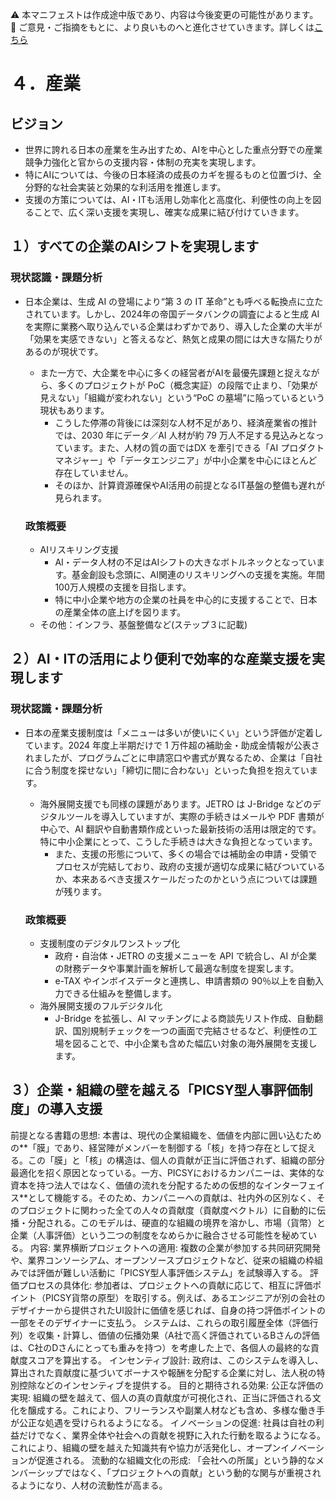 ⚠️ 本マニフェストは作成途中版であり、内容は今後変更の可能性があります。  
💬 ご意見・ご指摘をもとに、より良いものへと進化させていきます。詳しくは[こちら](README.md#このマニフェスト自身もみんなの知恵を集めて改善していきます)

# ４．産業

## ビジョン

* 世界に誇れる日本の産業を生み出すため、AIを中心とした重点分野での産業競争力強化と官からの支援内容・体制の充実を実現します。  
* 特にAIについては、今後の日本経済の成長のカギを握るものと位置づけ、全分野的な社会実装と効果的な利活用を推進します。  
* 支援の方策については、AI・ITも活用し効率化と高度化、利便性の向上を図ることで、広く深い支援を実現し、確実な成果に結び付けていきます。

## １）すべての企業のAIシフトを実現します

### 現状認識・課題分析

* 日本企業は、生成 AI の登場により“第 3 の IT 革命”とも呼べる転換点に立たされています。しかし、2024年の帝国データバンクの調査によると生成 AI を実際に業務へ取り込んでいる企業はわずかであり、導入した企業の大半が「効果を実感できない」と答えるなど、熱気と成果の間には大きな隔たりがあるのが現状です。  
  * また一方で、大企業を中心に多くの経営者がAIを最優先課題と捉えながら、多くのプロジェクトが PoC（概念実証）の段階で止まり、「効果が見えない」「組織が変われない」という“PoC の墓場”に陥っているという現状もあります。  
    * こうした停滞の背後には深刻な人材不足があり、経済産業省の推計では、2030 年にデータ／AI 人材が約 79 万人不足する見込みとなっています。また、人材の質の面ではDX を牽引できる「AI プロダクトマネジャー」や「データエンジニア」が中小企業を中心にほとんど存在していません。  
    * そのほか、計算資源確保やAI活用の前提となるIT基盤の整備も遅れが見られます。

  ### 政策概要

    * AIリスキリング支援  
      * AI・データ人材の不足はAIシフトの大きなボトルネックとなっています。基金創設も念頭に、AI関連のリスキリングへの支援を実施。年間100万人規模の支援を目指します。  
      * 特に中小企業や地方の企業の社員を中心的に支援することで、日本の産業全体の底上げを図ります。  
    * その他：インフラ、基盤整備など(ステップ３に記載)

## ２）AI・ITの活用により便利で効率的な産業支援を実現します

### 現状認識・課題分析

* 日本の産業支援制度は「メニューは多いが使いにくい」という評価が定着しています。2024 年度上半期だけで 1 万件超の補助金・助成金情報が公表されましたが、プログラムごとに申請窓口や書式が異なるため、企業は「自社に合う制度を探せない」「締切に間に合わない」といった負担を抱えています。  
  * 海外展開支援でも同様の課題があります。JETRO は J-Bridge などのデジタルツールを導入していますが、実際の手続きはメールや PDF 書類が中心で、AI 翻訳や自動書類作成といった最新技術の活用は限定的です。特に中小企業にとって、こうした手続きは大きな負担となっています。  
    * また、支援の形態について、多くの場合では補助金の申請・受領でプロセスが完結しており、政府の支援が適切な成果に結びついているか、本来あるべき支援スケールだったのかという点については課題が残ります。

  ### 政策概要

    * 支援制度のデジタルワンストップ化  
      * 政府・自治体・JETRO の支援メニューを API で統合し、AI が企業の財務データや事業計画を解析して最適な制度を提案します。  
      * e-TAX やインボイスデータと連携し、申請書類の 90％以上を自動入力できる仕組みを整備します。  
    * 海外展開支援のフルデジタル化  
      * J-Bridge を拡張し、AI マッチングによる商談先リスト作成、自動翻訳、国別規制チェックを一つの画面で完結させるなど、利便性の工場を図ることで、中小企業も含めた幅広い対象の海外展開を支援します。

## ３）企業・組織の壁を越える「PICSY型人事評価制度」の導入支援
前提となる書籍の思想: 本書は、現代の企業組織を、価値を内部に囲い込むための**「膜」であり、経営陣がメンバーを制御する「核」を持つ存在として捉える。この「膜」と「核」の構造は、個人の貢献が正当に評価されず、組織の部分最適化を招く原因となっている。一方、PICSYにおけるカンパニーは、実体的な資本を持つ法人ではなく、価値の流れを分配するための仮想的なインターフェイス**として機能する。そのため、カンパニーへの貢献は、社内外の区別なく、そのプロジェクトに関わった全ての人々の貢献度（貢献度ベクトル）に自動的に伝播・分配される。このモデルは、硬直的な組織の境界を溶かし、市場（貨幣）と企業（人事評価）という二つの制度をなめらかに融合させる可能性を秘めている。 内容: 業界横断プロジェクトへの適用: 複数の企業が参加する共同研究開発や、業界コンソーシアム、オープンソースプロジェクトなど、従来の組織の枠組みでは評価が難しい活動に「PICSY型人事評価システム」を試験導入する。 評価プロセスの具体化: 参加者は、プロジェクトへの貢献に応じて、相互に評価ポイント（PICSY貨幣の原型）を取引する。例えば、あるエンジニアが別の会社のデザイナーから提供されたUI設計に価値を感じれば、自身の持つ評価ポイントの一部をそのデザイナーに支払う。 システムは、これらの取引履歴全体（評価行列）を収集・計算し、価値の伝播効果（A社で高く評価されているBさんの評価は、C社のDさんにとっても重みを持つ）を考慮した上で、各個人の最終的な貢献度スコアを算出する。 インセンティブ設計: 政府は、このシステムを導入し、算出された貢献度に基づいてボーナスや報酬を分配する企業に対し、法人税の特別控除などのインセンティブを提供する。 目的と期待される効果: 公正な評価の実現: 組織の壁を越えて、個人の真の貢献度が可視化され、正当に評価される文化を醸成する。これにより、フリーランスや副業人材なども含め、多様な働き手が公正な処遇を受けられるようになる。 イノベーションの促進: 社員は自社の利益だけでなく、業界全体や社会への貢献を視野に入れた行動を取るようになる。これにより、組織の壁を越えた知識共有や協力が活発化し、オープンイノベーションが促進される。 流動的な組織文化の形成: 「会社への所属」という静的なメンバーシップではなく、「プロジェクトへの貢献」という動的な関与が重視されるようになり、人材の流動性が高まる。
